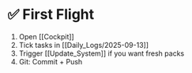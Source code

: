 # ✅ First Flight

1. Open [[Cockpit]]
2. Tick tasks in [[Daily_Logs/2025-09-13]]
3. Trigger [[Update_System]] if you want fresh packs
4. Git: Commit + Push
